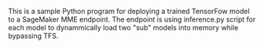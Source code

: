 This is a sample Python program for deploying a trained TensorFow model to a SageMaker MME endpoint.
The endpoint is using inference.py script for each model to dynammically load two "sub" models into memory while bypassing TFS.
